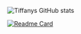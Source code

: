 ![Tiffanys GitHub stats](https://github-readme-stats.vercel.app/api?username=tiff-git&show_icons=true&theme=transparent)

[![Readme Card](https://github-readme-stats.vercel.app/api/pin/?username=tiff-git&repo=github-readme-stats)](https://github.com/tiff-git/github-readme-stats)
